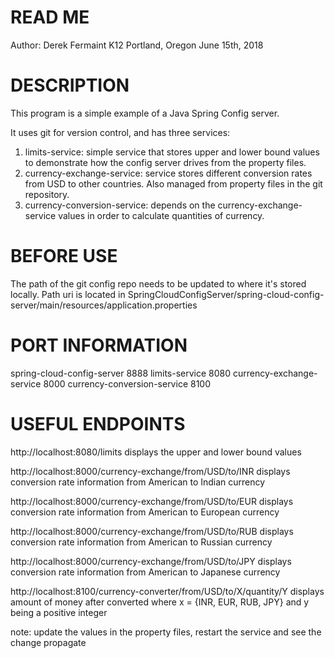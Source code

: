 # READ ME
Author: Derek Fermaint
K12 Portland, Oregon June 15th, 2018

# DESCRIPTION
This program is a simple example of a Java Spring Config server.

It uses git for version control, and has three services:

1. limits-service: simple service that stores upper and lower bound values to demonstrate
    how the config server drives from the property files.
2. currency-exchange-service: service stores different conversion rates from USD to other countries.
    Also managed from property files in the git repository.
3. currency-conversion-service: depends on the currency-exchange-service values in order to
    calculate quantities of currency.

# BEFORE USE
The path of the git config repo needs to be updated to where it's stored locally.
Path uri is located in SpringCloudConfigServer/spring-cloud-config-server/main/resources/application.properties


# PORT INFORMATION
spring-cloud-config-server      8888
limits-service                  8080
currency-exchange-service       8000
currency-conversion-service     8100

# USEFUL ENDPOINTS
http://localhost:8080/limits                                                     displays the upper and lower bound values

http://localhost:8000/currency-exchange/from/USD/to/INR                          displays conversion rate information from American to Indian currency

http://localhost:8000/currency-exchange/from/USD/to/EUR                          displays conversion rate information from American to European currency

http://localhost:8000/currency-exchange/from/USD/to/RUB                          displays conversion rate information from American to Russian currency

http://localhost:8000/currency-exchange/from/USD/to/JPY                          displays conversion rate information from American to Japanese currency

http://localhost:8100/currency-converter/from/USD/to/X/quantity/Y                displays amount of money after converted where x = {INR, EUR, RUB, JPY} and y being a positive integer

note: update the values in the property files, restart the service and see the change propagate
